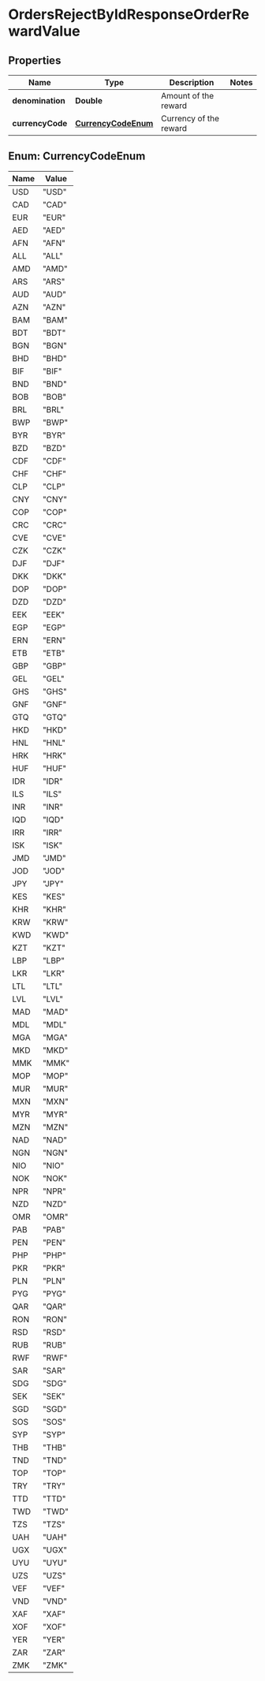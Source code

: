 

# OrdersRejectByIdResponseOrderRewardValue


## Properties

| Name | Type | Description | Notes |
|------------ | ------------- | ------------- | -------------|
|**denomination** | **Double** | Amount of the reward |  |
|**currencyCode** | [**CurrencyCodeEnum**](#CurrencyCodeEnum) | Currency of the reward |  |



## Enum: CurrencyCodeEnum

| Name | Value |
|---- | -----|
| USD | &quot;USD&quot; |
| CAD | &quot;CAD&quot; |
| EUR | &quot;EUR&quot; |
| AED | &quot;AED&quot; |
| AFN | &quot;AFN&quot; |
| ALL | &quot;ALL&quot; |
| AMD | &quot;AMD&quot; |
| ARS | &quot;ARS&quot; |
| AUD | &quot;AUD&quot; |
| AZN | &quot;AZN&quot; |
| BAM | &quot;BAM&quot; |
| BDT | &quot;BDT&quot; |
| BGN | &quot;BGN&quot; |
| BHD | &quot;BHD&quot; |
| BIF | &quot;BIF&quot; |
| BND | &quot;BND&quot; |
| BOB | &quot;BOB&quot; |
| BRL | &quot;BRL&quot; |
| BWP | &quot;BWP&quot; |
| BYR | &quot;BYR&quot; |
| BZD | &quot;BZD&quot; |
| CDF | &quot;CDF&quot; |
| CHF | &quot;CHF&quot; |
| CLP | &quot;CLP&quot; |
| CNY | &quot;CNY&quot; |
| COP | &quot;COP&quot; |
| CRC | &quot;CRC&quot; |
| CVE | &quot;CVE&quot; |
| CZK | &quot;CZK&quot; |
| DJF | &quot;DJF&quot; |
| DKK | &quot;DKK&quot; |
| DOP | &quot;DOP&quot; |
| DZD | &quot;DZD&quot; |
| EEK | &quot;EEK&quot; |
| EGP | &quot;EGP&quot; |
| ERN | &quot;ERN&quot; |
| ETB | &quot;ETB&quot; |
| GBP | &quot;GBP&quot; |
| GEL | &quot;GEL&quot; |
| GHS | &quot;GHS&quot; |
| GNF | &quot;GNF&quot; |
| GTQ | &quot;GTQ&quot; |
| HKD | &quot;HKD&quot; |
| HNL | &quot;HNL&quot; |
| HRK | &quot;HRK&quot; |
| HUF | &quot;HUF&quot; |
| IDR | &quot;IDR&quot; |
| ILS | &quot;ILS&quot; |
| INR | &quot;INR&quot; |
| IQD | &quot;IQD&quot; |
| IRR | &quot;IRR&quot; |
| ISK | &quot;ISK&quot; |
| JMD | &quot;JMD&quot; |
| JOD | &quot;JOD&quot; |
| JPY | &quot;JPY&quot; |
| KES | &quot;KES&quot; |
| KHR | &quot;KHR&quot; |
| KRW | &quot;KRW&quot; |
| KWD | &quot;KWD&quot; |
| KZT | &quot;KZT&quot; |
| LBP | &quot;LBP&quot; |
| LKR | &quot;LKR&quot; |
| LTL | &quot;LTL&quot; |
| LVL | &quot;LVL&quot; |
| MAD | &quot;MAD&quot; |
| MDL | &quot;MDL&quot; |
| MGA | &quot;MGA&quot; |
| MKD | &quot;MKD&quot; |
| MMK | &quot;MMK&quot; |
| MOP | &quot;MOP&quot; |
| MUR | &quot;MUR&quot; |
| MXN | &quot;MXN&quot; |
| MYR | &quot;MYR&quot; |
| MZN | &quot;MZN&quot; |
| NAD | &quot;NAD&quot; |
| NGN | &quot;NGN&quot; |
| NIO | &quot;NIO&quot; |
| NOK | &quot;NOK&quot; |
| NPR | &quot;NPR&quot; |
| NZD | &quot;NZD&quot; |
| OMR | &quot;OMR&quot; |
| PAB | &quot;PAB&quot; |
| PEN | &quot;PEN&quot; |
| PHP | &quot;PHP&quot; |
| PKR | &quot;PKR&quot; |
| PLN | &quot;PLN&quot; |
| PYG | &quot;PYG&quot; |
| QAR | &quot;QAR&quot; |
| RON | &quot;RON&quot; |
| RSD | &quot;RSD&quot; |
| RUB | &quot;RUB&quot; |
| RWF | &quot;RWF&quot; |
| SAR | &quot;SAR&quot; |
| SDG | &quot;SDG&quot; |
| SEK | &quot;SEK&quot; |
| SGD | &quot;SGD&quot; |
| SOS | &quot;SOS&quot; |
| SYP | &quot;SYP&quot; |
| THB | &quot;THB&quot; |
| TND | &quot;TND&quot; |
| TOP | &quot;TOP&quot; |
| TRY | &quot;TRY&quot; |
| TTD | &quot;TTD&quot; |
| TWD | &quot;TWD&quot; |
| TZS | &quot;TZS&quot; |
| UAH | &quot;UAH&quot; |
| UGX | &quot;UGX&quot; |
| UYU | &quot;UYU&quot; |
| UZS | &quot;UZS&quot; |
| VEF | &quot;VEF&quot; |
| VND | &quot;VND&quot; |
| XAF | &quot;XAF&quot; |
| XOF | &quot;XOF&quot; |
| YER | &quot;YER&quot; |
| ZAR | &quot;ZAR&quot; |
| ZMK | &quot;ZMK&quot; |



